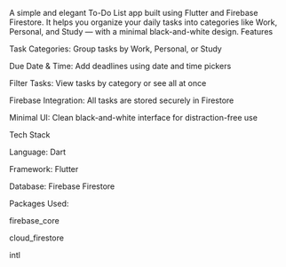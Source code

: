 A simple and elegant To-Do List app built using Flutter and Firebase Firestore.
It helps you organize your daily tasks into categories like Work, Personal, and Study — with a minimal black-and-white design.
Features

 Task Categories: Group tasks by Work, Personal, or Study

Due Date & Time: Add deadlines using date and time pickers

 Filter Tasks: View tasks by category or see all at once

 Firebase Integration: All tasks are stored securely in Firestore

 Minimal UI: Clean black-and-white interface for distraction-free use

 Tech Stack

Language: Dart

Framework: Flutter

Database: Firebase Firestore

Packages Used:

firebase_core

cloud_firestore

intl
